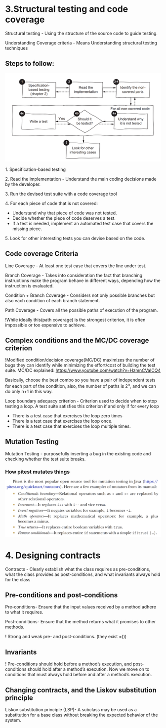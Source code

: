 <link rel="stylesheet" type="text/css" href="../styles.css">

# 3.Structural testing and code coverage

<!-- <img src="img/testingWorkflow.png" alt="Effective testing" width="75%"> -->

<!-- <span class="term"> </span>
<span class="definition"> </span>
<span class="important"><span class="exclamation">!</span> </span> -->

<span class="term"> Structural testing </span>
<span class="definition"> - Using the structure of the source code to guide testing. </span>

<span class="term"> Understanding Coverage criteria </span>
<span class="definition"> - Means Understanding structural testing techniques </span>

## Steps to follow:
<img src="img/stepsStructuralTesting.png" alt="Effective testing">

1.<span class="term"> Specification-based testing  </span>

2.<span class="term"> Read the implementation </span>
<span class="definition"> - Understand the main coding decisions made by the
developer.</span>

3.<span class="term"> Run the devised test suite with a code coverage tool</span>

4.<span class="term"> For each piece of code that is not covered:</span>
- <span class="definition">Understand why that piece of code was not tested.</span>
- <span class="definition">Decide whether the piece of code deserves a test.</span>
- <span class="definition">If a test is needed, implement an automated test case that covers the missing piece.</span>

5.<span class="term"> Look for other interesting tests you can devise based on the code. </span>

## Code coverage Criteria

<span class="term"> Line Coverage</span>
<span class="definition">- At least one test case that covers the line under test.</span>

<span class="term"> Branch Coverage</span>
<span class="definition">- Takes into consideration the fact that branching instructions make the program behave in different ways, depending how
the instruction is evaluated.</span>

<span class="term"> Condition + Branch Coverage</span>
<span class="definition">- Considers not only possible branches but also each condition of each branch statement.</span>

<span class="term"> Path Coverage</span>
<span class="definition">- Covers all the possible paths of execution of the program.</span>

<span class="important"><span class="exclamation">!</span>While ideally this(path coverage) is the strongest criterion, it is often impossible or too expensive to achieve. </span>

##  Complex conditions and the MC/DC coverage criterion

<span class="important"><span class="exclamation">!</span>Modified condition/decision coverage(MC/DC)<span class="definition"> maximizes the number of bugs they can identify while minimizing the effort/cost of building the test suite. </span></span>
MC/DC explained:
https://www.youtube.com/watch?v=HzmnCVaICQ4

Basically, choose the best combo so you have a pair of independent tests for each part of the condition,
also, the number of paths is 2<sup>n</sup>, and we can do only n+1 in this way.


<span class="term"> Loop boundary adequacy criterion</span>
<span class="definition"> - Criterion used to decide when to stop testing a loop. A test suite satisfies
this criterion if and only if for every loop</span>
- <span class="definition">There is a test case that exercises the loop zero times</span>
- <span class="definition"> There is a test case that exercises the loop once.</span>
- <span class="definition">There is a test case that exercises the loop multiple times.</span>

## Mutation Testing
<span class="term"> Mutation Testing</span>
<span class="definition"> - purposefully inserting a bug in the existing code and checking whether the test suite breaks.</span>

### How pitest mutates things

<img src="img/whatPitestDoes.png" alt="Effective testing">

# 4. Designing contracts
<span class="term"> Contracts </span><span class="definition"> - Clearly establish what the class requires as pre-conditions, what the class provides as post-conditions, and what invariants always hold for the class </span>

## Pre-conditions and post-conditions
<span class="term">Pre-conditions</span><span class ="definition">- Ensure that the input values received by a method adhere to what it requires.</span>

<span class="term">Post-conditions</span><span class ="definition">- Ensure that the method returns what it promises to other methods.</span>

<span class="important"><span class="exclamation">!</span> Strong and weak pre- and post-conditions. (they exist =))) </span> 

## Invariants

<span class="important"><span class="exclamation">!</span> Pre-conditions should hold before a method’s execution, and post-conditions should hold after a method’s execution. Now we move on to conditions that must always hold before and after a method’s execution. </span> 

## Changing contracts, and the Liskov substitution principle

<span class="term">Liskov substitution principle (LSP)</span><span class ="definition">- A subclass may be used as a substitution for a base class without breaking the expected behavior of the system.</span>


